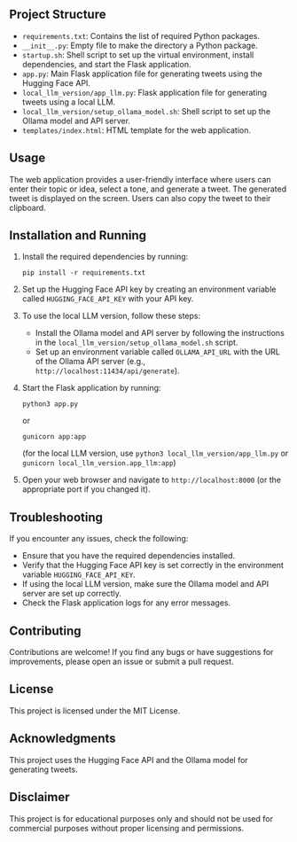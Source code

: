 ## Project Structure

- `requirements.txt`: Contains the list of required Python packages.
- `__init__.py`: Empty file to make the directory a Python package.
- `startup.sh`: Shell script to set up the virtual environment, install dependencies, and start the Flask application.
- `app.py`: Main Flask application file for generating tweets using the Hugging Face API.
- `local_llm_version/app_llm.py`: Flask application file for generating tweets using a local LLM.
- `local_llm_version/setup_ollama_model.sh`: Shell script to set up the Ollama model and API server.
- `templates/index.html`: HTML template for the web application.

## Usage

The web application provides a user-friendly interface where users can enter their topic or idea, select a tone, and generate a tweet. The generated tweet is displayed on the screen. Users can also copy the tweet to their clipboard.

## Installation and Running

1. Install the required dependencies by running:
   ```
   pip install -r requirements.txt
   ```

2. Set up the Hugging Face API key by creating an environment variable called `HUGGING_FACE_API_KEY` with your API key.

3. To use the local LLM version, follow these steps:
   - Install the Ollama model and API server by following the instructions in the `local_llm_version/setup_ollama_model.sh` script.
   - Set up an environment variable called `OLLAMA_API_URL` with the URL of the Ollama API server (e.g., `http://localhost:11434/api/generate`).

4. Start the Flask application by running:
   ```
   python3 app.py
   ```
   or
   ```
   gunicorn app:app
   ```
   (for the local LLM version, use `python3 local_llm_version/app_llm.py` or `gunicorn local_llm_version.app_llm:app`)

5. Open your web browser and navigate to `http://localhost:8000` (or the appropriate port if you changed it).

## Troubleshooting

If you encounter any issues, check the following:

- Ensure that you have the required dependencies installed.
- Verify that the Hugging Face API key is set correctly in the environment variable `HUGGING_FACE_API_KEY`.
- If using the local LLM version, make sure the Ollama model and API server are set up correctly.
- Check the Flask application logs for any error messages.

## Contributing

Contributions are welcome! If you find any bugs or have suggestions for improvements, please open an issue or submit a pull request.

## License

This project is licensed under the MIT License.

## Acknowledgments

This project uses the Hugging Face API and the Ollama model for generating tweets.

## Disclaimer

This project is for educational purposes only and should not be used for commercial purposes without proper licensing and permissions.